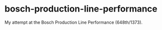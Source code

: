 # bosch-production-line-performance

My attempt at the Bosch Production Line Performance (648th/1373).
